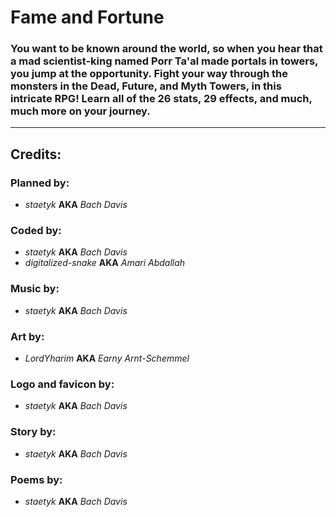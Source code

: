 # Fame and Fortune

### You want to be known around the world, so when you hear that a mad scientist-king named Porr Ta'al made portals in towers, you jump at the opportunity. Fight your way through the monsters in the Dead, Future, and Myth Towers, in this intricate RPG! Learn all of the 26 stats, 29 effects, and much, much more on your journey.

---
## Credits:
### Planned by:
* *staetyk* **AKA** *Bach Davis*
### Coded by:
* *staetyk* **AKA** *Bach Davis*
* *digitalized-snake* **AKA** *Amari Abdallah*
### Music by:
* *staetyk* **AKA** *Bach Davis*
### Art by:
* *LordYharim* **AKA** *Earny Arnt-Schemmel*
### Logo and favicon by:
* *staetyk* **AKA** *Bach Davis*
### Story by:
* *staetyk* **AKA** *Bach Davis*
### Poems by:
* *staetyk* **AKA** *Bach Davis*
